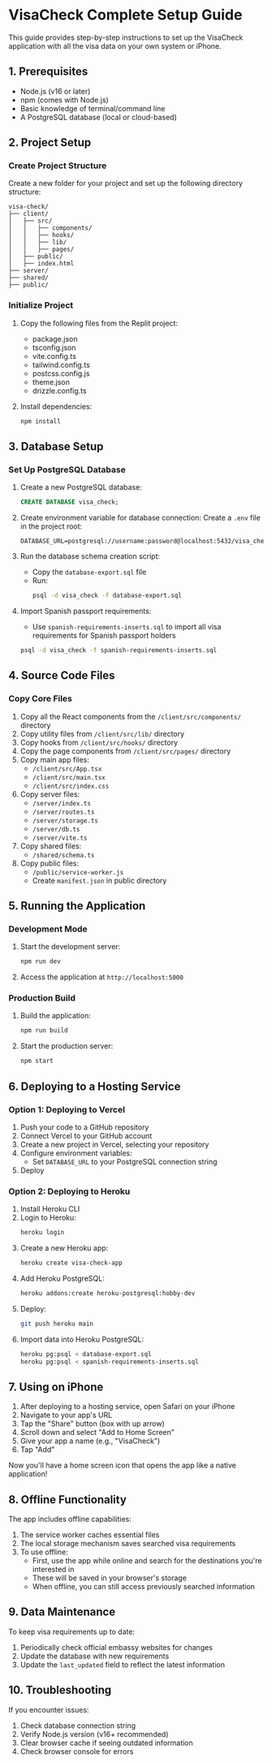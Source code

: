 # VisaCheck Complete Setup Guide

This guide provides step-by-step instructions to set up the VisaCheck application with all the visa data on your own system or iPhone.

## 1. Prerequisites

- Node.js (v16 or later)
- npm (comes with Node.js)
- Basic knowledge of terminal/command line
- A PostgreSQL database (local or cloud-based)

## 2. Project Setup

### Create Project Structure

Create a new folder for your project and set up the following directory structure:

```
visa-check/
├── client/
│   ├── src/
│   │   ├── components/
│   │   ├── hooks/
│   │   ├── lib/
│   │   ├── pages/
│   ├── public/
│   ├── index.html
├── server/
├── shared/
├── public/
```

### Initialize Project

1. Copy the following files from the Replit project:
   - package.json
   - tsconfig.json
   - vite.config.ts
   - tailwind.config.ts
   - postcss.config.js
   - theme.json
   - drizzle.config.ts

2. Install dependencies:
   ```bash
   npm install
   ```

## 3. Database Setup

### Set Up PostgreSQL Database

1. Create a new PostgreSQL database:
   ```sql
   CREATE DATABASE visa_check;
   ```

2. Create environment variable for database connection:
   Create a `.env` file in the project root:
   ```
   DATABASE_URL=postgresql://username:password@localhost:5432/visa_check
   ```

3. Run the database schema creation script:
   - Copy the `database-export.sql` file
   - Run:
     ```bash
     psql -d visa_check -f database-export.sql
     ```

4. Import Spanish passport requirements:
   - Use `spanish-requirements-inserts.sql` to import all visa requirements for Spanish passport holders
   ```bash
   psql -d visa_check -f spanish-requirements-inserts.sql
   ```

## 4. Source Code Files

### Copy Core Files

1. Copy all the React components from the `/client/src/components/` directory
2. Copy utility files from `/client/src/lib/` directory
3. Copy hooks from `/client/src/hooks/` directory
4. Copy the page components from `/client/src/pages/` directory
5. Copy main app files:
   - `/client/src/App.tsx`
   - `/client/src/main.tsx`
   - `/client/src/index.css`
6. Copy server files:
   - `/server/index.ts`
   - `/server/routes.ts`
   - `/server/storage.ts`
   - `/server/db.ts`
   - `/server/vite.ts`
7. Copy shared files:
   - `/shared/schema.ts`
8. Copy public files:
   - `/public/service-worker.js`
   - Create `manifest.json` in public directory

## 5. Running the Application

### Development Mode

1. Start the development server:
   ```bash
   npm run dev
   ```
2. Access the application at `http://localhost:5000`

### Production Build

1. Build the application:
   ```bash
   npm run build
   ```
2. Start the production server:
   ```bash
   npm start
   ```

## 6. Deploying to a Hosting Service

### Option 1: Deploying to Vercel

1. Push your code to a GitHub repository
2. Connect Vercel to your GitHub account
3. Create a new project in Vercel, selecting your repository
4. Configure environment variables:
   - Set `DATABASE_URL` to your PostgreSQL connection string
5. Deploy

### Option 2: Deploying to Heroku

1. Install Heroku CLI
2. Login to Heroku:
   ```bash
   heroku login
   ```
3. Create a new Heroku app:
   ```bash
   heroku create visa-check-app
   ```
4. Add Heroku PostgreSQL:
   ```bash
   heroku addons:create heroku-postgresql:hobby-dev
   ```
5. Deploy:
   ```bash
   git push heroku main
   ```
6. Import data into Heroku PostgreSQL:
   ```bash
   heroku pg:psql < database-export.sql
   heroku pg:psql < spanish-requirements-inserts.sql
   ```

## 7. Using on iPhone

1. After deploying to a hosting service, open Safari on your iPhone
2. Navigate to your app's URL
3. Tap the "Share" button (box with up arrow)
4. Scroll down and select "Add to Home Screen"
5. Give your app a name (e.g., "VisaCheck")
6. Tap "Add"

Now you'll have a home screen icon that opens the app like a native application!

## 8. Offline Functionality

The app includes offline capabilities:
1. The service worker caches essential files
2. The local storage mechanism saves searched visa requirements
3. To use offline:
   - First, use the app while online and search for the destinations you're interested in
   - These will be saved in your browser's storage
   - When offline, you can still access previously searched information

## 9. Data Maintenance

To keep visa requirements up to date:
1. Periodically check official embassy websites for changes
2. Update the database with new requirements
3. Update the `last_updated` field to reflect the latest information

## 10. Troubleshooting

If you encounter issues:
1. Check database connection string
2. Verify Node.js version (v16+ recommended)
3. Clear browser cache if seeing outdated information
4. Check browser console for errors